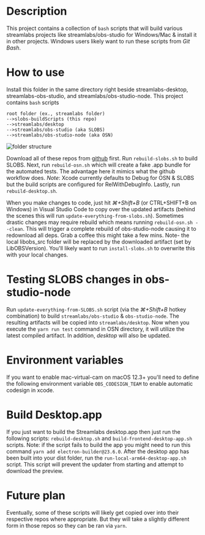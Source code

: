 # Description

This project contains a collection of `bash` scripts that will build various streamlabs projects like streamlabs/obs-studio for Windows/Mac & install it in other projects.
Windows users likely want to run these scripts from _Git Bash_.

# How to use

Install this folder in the same directory right beside streamlabs-desktop, streamlabs-obs-studio, and streamlabs/obs-studio-node. This project contains `bash` scripts

```
root folder (ex., streamlabs folder)
-->slobs-buildScripts (this repo)
-->streamlabs/desktop
-->streamlabs/obs-studio (aka SLOBS)
-->streamlabs/obs-studio-node (aka OSN)
```

![folder structure](folder_layout.png)

Download all of these repos from [github](https://github.com/streamlabs) first. Run `rebuild-slobs.sh` to build SLOBS. Next, run `rebuild-osn.sh` which will create a fake .app bundle for the automated tests. The advantage here it mimics what the
github workflow does. _Note_: Xcode currently defaults to Debug for OSN & SLOBS but the build scripts are configured for RelWithDebugInfo. Lastly, run `rebuild-desktop.sh`.

When you make changes to code, just hit _⌘+Shift+B_ (or CTRL+SHIFT+B on Windows) in Visual Studio Code to copy over the updated artifacts (behind the scenes this will run `update-everything-from-slobs.sh`). Sometimes drastic changes may require rebuild which means running `rebuild-osn.sh --clean`. This will trigger a complete rebuild of obs-studio-node causing it to redownload all deps. Grab a coffee this might take a few mins. Note- the local libobs_src folder will be replaced by the downloaded artifact (set by LibOBSVersion). You'll likely want to run `install-slobs.sh` to overwrite this with your local changes.

# Testing SLOBS changes in obs-studio-node

Run `update-everything-from-SLOBS.sh` script (via the _⌘+Shift+B_ hotkey combination) to build `streamlabs/obs-studio` & `obs-studio-node`. The resulting artifacts will be copied into `streamlabs/desktop`. Now when you execute the `yarn run test` command in OSN directory, it will utilize the latest compiled artifact. In addition, _desktop_ will also be updated.

# Environment variables

If you want to enable mac-virtual-cam on macOS 12.3+ you'll need to define the following environment variable `OBS_CODESIGN_TEAM` to enable automatic codesign in xcode.

# Build Desktop.app

If you just want to build the Streamlabs desktop.app then just run the following scripts:
`rebuild-desktop.sh` and `build-frontend-desktop-app.sh` scripts. Note: if the script fails to build the app you might need to run this command `yarn add electron-builder@23.6.0`. After the desktop app has been built into your dist folder, run the `run-local-arm64-desktop-app.sh` script. This script will prevent the updater from starting and attempt to download the preview.

# Future plan

Eventually, some of these scripts will likely get copied over into their respective repos where appropriate. But they will take a slightly different form in those repos so they can be ran via `yarn`.
